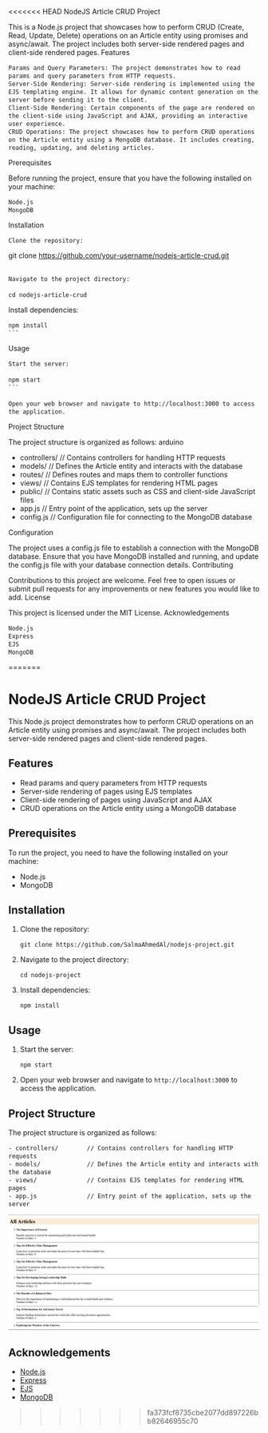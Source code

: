 <<<<<<< HEAD
NodeJS Article CRUD Project

This is a Node.js project that showcases how to perform CRUD (Create, Read, Update, Delete) operations on an Article entity using promises and async/await. The project includes both server-side rendered pages and client-side rendered pages.
Features

    Params and Query Parameters: The project demonstrates how to read params and query parameters from HTTP requests.
    Server-Side Rendering: Server-side rendering is implemented using the EJS templating engine. It allows for dynamic content generation on the server before sending it to the client.
    Client-Side Rendering: Certain components of the page are rendered on the client-side using JavaScript and AJAX, providing an interactive user experience.
    CRUD Operations: The project showcases how to perform CRUD operations on the Article entity using a MongoDB database. It includes creating, reading, updating, and deleting articles.

Prerequisites

Before running the project, ensure that you have the following installed on your machine:

    Node.js
    MongoDB

Installation

    Clone the repository:

git clone https://github.com/your-username/nodejs-article-crud.git
```

Navigate to the project directory:

cd nodejs-article-crud
```

Install dependencies:

    npm install
    ```

Usage

    Start the server:

    npm start
    ```

    Open your web browser and navigate to http://localhost:3000 to access the application.

Project Structure

The project structure is organized as follows:
arduino

- controllers/        // Contains controllers for handling HTTP requests
- models/             // Defines the Article entity and interacts with the database
- routes/             // Defines routes and maps them to controller functions
- views/              // Contains EJS templates for rendering HTML pages
- public/             // Contains static assets such as CSS and client-side JavaScript files
- app.js              // Entry point of the application, sets up the server
- config.js           // Configuration file for connecting to the MongoDB database

Configuration

The project uses a config.js file to establish a connection with the MongoDB database. Ensure that you have MongoDB installed and running, and update the config.js file with your database connection details.
Contributing

Contributions to this project are welcome. Feel free to open issues or submit pull requests for any improvements or new features you would like to add.
License

This project is licensed under the MIT License.
Acknowledgements

    Node.js
    Express
    EJS
    MongoDB
=======
# NodeJS Article CRUD Project

This Node.js project demonstrates how to perform CRUD operations on an Article entity using promises and async/await. The project includes both server-side rendered pages and client-side rendered pages.

## Features

- Read params and query parameters from HTTP requests
- Server-side rendering of pages using EJS templates
- Client-side rendering of pages using JavaScript and AJAX
- CRUD operations on the Article entity using a MongoDB database

## Prerequisites

To run the project, you need to have the following installed on your machine:

- Node.js
- MongoDB

## Installation

1. Clone the repository:

   ```
   git clone https://github.com/SalmaAhmedAl/nodejs-project.git
   ```

2. Navigate to the project directory:

   ```
   cd nodejs-project
   ```

3. Install dependencies:

   ```
   npm install
   ```

## Usage

1. Start the server:

   ```
   npm start
   ```

2. Open your web browser and navigate to `http://localhost:3000` to access the application.

## Project Structure

The project structure is organized as follows:

```
- controllers/        // Contains controllers for handling HTTP requests
- models/             // Defines the Article entity and interacts with the database
- views/              // Contains EJS templates for rendering HTML pages
- app.js              // Entry point of the application, sets up the server
```
![Articles](.\snapshoots\articles.jpg)

## Acknowledgements

- [Node.js](https://nodejs.org/)
- [Express](https://expressjs.com/)
- [EJS](https://ejs.co/)
- [MongoDB](https://www.mongodb.com/)
>>>>>>> fa373fcf8735cbe2077dd897226bb82646955c70
